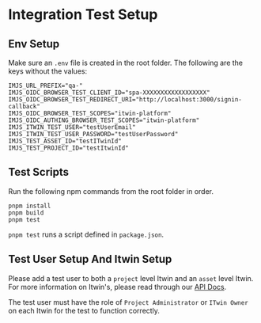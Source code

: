 # Integration Test Setup

## Env Setup

Make sure an `.env` file is created in the root folder. The following are the keys without the values:

```text
IMJS_URL_PREFIX="qa-"
IMJS_OIDC_BROWSER_TEST_CLIENT_ID="spa-XXXXXXXXXXXXXXXXXX"
IMJS_OIDC_BROWSER_TEST_REDIRECT_URI="http://localhost:3000/signin-callback"
IMJS_OIDC_BROWSER_TEST_SCOPES="itwin-platform"
IMJS_OIDC_AUTHING_BROWSER_TEST_SCOPES="itwin-platform"
IMJS_ITWIN_TEST_USER="testUserEmail"
IMJS_ITWIN_TEST_USER_PASSWORD="testUserPassword"
IMJS_TEST_ASSET_ID="testITwinId"
IMJS_TEST_PROJECT_ID="testItwinId"
```

## Test Scripts

Run the following npm commands from the root folder in order.

```text
pnpm install
pnpm build
pnpm test
```

`pnpm test` runs a script defined in `package.json`.

## Test User Setup And Itwin Setup

Please add a test user to both a `project` level Itwin and an `asset` level Itwin. For more information on Itwin's, please read through our [API Docs](https://developer.bentley.com/apis/itwins/overview/).

The test user must have the role of `Project Administrator` or `ITwin Owner` on each Itwin for the test to function correctly.
